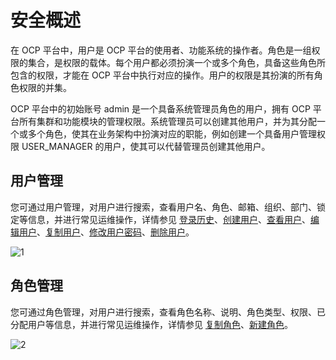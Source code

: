 # 安全概述


在 OCP 平台中，用户是 OCP 平台的使用者、功能系统的操作者。角色是一组权限的集合，是权限的载体。每个用户都必须扮演一个或多个角色，具备这些角色所包含的权限，才能在 OCP 平台中执行对应的操作。用户的权限是其扮演的所有角色权限的并集。

OCP 平台中的初始账号 admin 是一个具备系统管理员角色的用户，拥有 OCP 平台所有集群和功能模块的管理权限。系统管理员可以创建其他用户，并为其分配一个或多个角色，使其在业务架构中扮演对应的职能，例如创建一个具备用户管理权限 USER_MANAGER 的用户，使其可以代替管理员创建其他用户。

用户管理
-------------------------

您可通过用户管理，对用户进行搜索，查看用户名、角色、邮箱、组织、部门、锁定等信息，并进行常见运维操作，详情参见 [登录历史](../../1000.using-system-management/1100.logon-history.md)、[创建用户](../../1000.using-system-management/500.create-user.md)、[查看用户](../../1000.using-system-management/600.view-users.md)、[编辑用户](../../1000.using-system-management/700.edit-a-user.md)、[复制用户](../../1000.using-system-management/800.copy-user.md)、[修改用户密码](../../1000.using-system-management/900.change-user-password.md)、[删除用户](../../1000.using-system-management/1000.delete-a-user.md)。

![1](https://help-static-aliyun-doc.aliyuncs.com/assets/img/zh-CN/5916260261/p266245.png)

角色管理
-------------------------

您可通过角色管理，对用户进行搜索，查看角色名称、说明、角色类型、权限、已分配用户等信息，并进行常见运维操作，详情参见 [复制角色](../../1000.using-system-management/400.copy-role.md)、[新建角色](../../1000.using-system-management/200.create-role.md)。

![2](https://help-static-aliyun-doc.aliyuncs.com/assets/img/zh-CN/5916260261/p266246.png)
